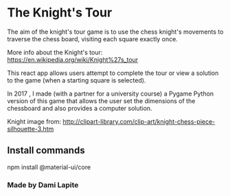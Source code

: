 # The Knight's Tour

The aim of the knight's tour game is to use the chess knight's movements to traverse the chess board, visiting each square exactly once. 

More info about the Knight's tour: https://en.wikipedia.org/wiki/Knight%27s_tour

This react app allows users attempt to complete the tour or view a solution to the game (when a starting square is selected).

In 2017 , I made (with a partner for a university course) a Pygame Python version of this game that allows the user set the dimensions of the chessboard and also provides a computer solution.

Knight image from: http://clipart-library.com/clip-art/knight-chess-piece-silhouette-3.htm

## Install commands

npm install @material-ui/core

### Made by Dami Lapite
